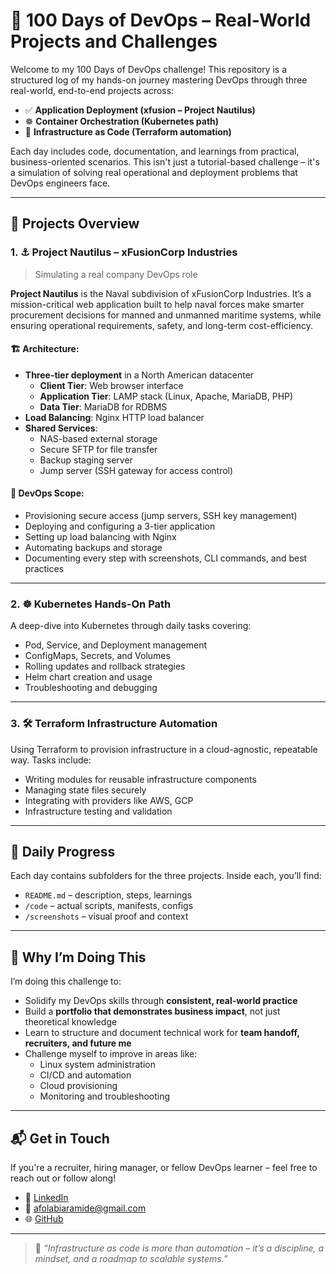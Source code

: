 # 🚀 100 Days of DevOps – Real-World Projects and Challenges

Welcome to my 100 Days of DevOps challenge! This repository is a structured log of my hands-on journey mastering DevOps through three real-world, end-to-end projects across:

- ✅ **Application Deployment (xfusion – Project Nautilus)**
- ☸️ **Container Orchestration (Kubernetes path)**
- 🔧 **Infrastructure as Code (Terraform automation)**

Each day includes code, documentation, and learnings from practical, business-oriented scenarios. This isn't just a tutorial-based challenge – it's a simulation of solving real operational and deployment problems that DevOps engineers face.

---

## 🧩 Projects Overview

### 1. ⚓ Project Nautilus – xFusionCorp Industries
> Simulating a real company DevOps role

**Project Nautilus** is the Naval subdivision of xFusionCorp Industries. It’s a mission-critical web application built to help naval forces make smarter procurement decisions for manned and unmanned maritime systems, while ensuring operational requirements, safety, and long-term cost-efficiency.

#### 🏗 Architecture:
- **Three-tier deployment** in a North American datacenter
  - **Client Tier**: Web browser interface
  - **Application Tier**: LAMP stack (Linux, Apache, MariaDB, PHP)
  - **Data Tier**: MariaDB for RDBMS
- **Load Balancing**: Nginx HTTP load balancer
- **Shared Services**:
  - NAS-based external storage
  - Secure SFTP for file transfer
  - Backup staging server
  - Jump server (SSH gateway for access control)

#### 🎯 DevOps Scope:
- Provisioning secure access (jump servers, SSH key management)
- Deploying and configuring a 3-tier application
- Setting up load balancing with Nginx
- Automating backups and storage
- Documenting every step with screenshots, CLI commands, and best practices

---

### 2. ☸ Kubernetes Hands-On Path

A deep-dive into Kubernetes through daily tasks covering:
- Pod, Service, and Deployment management
- ConfigMaps, Secrets, and Volumes
- Rolling updates and rollback strategies
- Helm chart creation and usage
- Troubleshooting and debugging

---

### 3. 🛠 Terraform Infrastructure Automation

Using Terraform to provision infrastructure in a cloud-agnostic, repeatable way. Tasks include:
- Writing modules for reusable infrastructure components
- Managing state files securely
- Integrating with providers like AWS, GCP
- Infrastructure testing and validation

---

## 📅 Daily Progress

Each day contains subfolders for the three projects.
Inside each, you’ll find:
- `README.md` – description, steps, learnings
- `/code` – actual scripts, manifests, configs
- `/screenshots` – visual proof and context

---

## 🎯 Why I’m Doing This

I’m doing this challenge to:

- Solidify my DevOps skills through **consistent, real-world practice**
- Build a **portfolio that demonstrates business impact**, not just theoretical knowledge
- Learn to structure and document technical work for **team handoff, recruiters, and future me**
- Challenge myself to improve in areas like:
  - Linux system administration
  - CI/CD and automation
  - Cloud provisioning
  - Monitoring and troubleshooting

---

## 📬 Get in Touch

If you're a recruiter, hiring manager, or fellow DevOps learner – feel free to reach out or follow along!

- 💼 [LinkedIn](https://www.linkedin.com/in/afolabi-aramide-56619275/)
- 📧 afolabiaramide@gmail.com
- 🌐 [GitHub](https://github.com/folaaramide)

---

> 📌 _“Infrastructure as code is more than automation – it’s a discipline, a mindset, and a roadmap to scalable systems.”_
